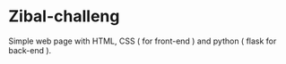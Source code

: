 # Zibal-challeng
 Simple web page with HTML, CSS ( for front-end ) and python ( flask for back-end ).
